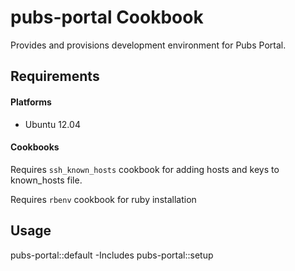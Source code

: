 pubs-portal Cookbook
====================
Provides and provisions development environment for Pubs Portal.

Requirements
------------
#### Platforms
* Ubuntu 12.04

#### Cookbooks
Requires `ssh_known_hosts` cookbook for adding hosts and keys to known_hosts file.

Requires `rbenv` cookbook for ruby installation

Usage
-----
pubs-portal::default
-Includes pubs-portal::setup


